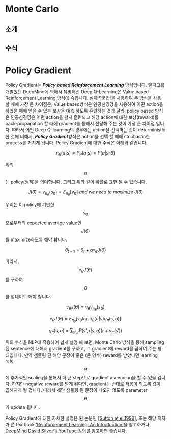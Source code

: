 # Monte Carlo

## 소개

## 수식

# Policy Gradient

Policy Gradient는 ***Policy based Reinforcement Learning*** 방식입니다. 알파고를 개발했던 DeepMind에 의해서 유명해진 Deep Q-Learning은 Value based Reinforcement Learning 방식에 속합니다. 실제 딥러닝을 사용하여 두 방식을 사용 할 때에 가장 큰 차이점은, Value based방식은 인공신경망을 사용하여 어떤 action을 하였을 때에 얻을 수 있는 보상을 예측 하도록 훈련하는 것과 달리, policy based 방식은 인공신경망은 어떤 action을 할지 훈련되고 해당 action에 대한 보상(reward)를 back-propagation 할 때에 gradient를 통해서 전달해 주는 것이 가장 큰 차이점 입니다. 따라서 어떤 Deep Q-learning의 경우에는 action을 선택하는 것이 deterministic한 것에 비해서, ***Policy Gradient***방식은 action을 선택 할 때에 stochastic한 process를 거치게 됩니다. Policy Gradient에 대한 수식은 아래와 같습니다.

$$
\pi_\theta(a|s) = P_\theta(a|s) = P(a|s; \theta)
$$

위의 $$\pi$$는 policy(정책)을 의미합니다. 그리고 위와 같이 확률로 표현 될 수 있습니다.

$$
J(\theta) = v_{\pi_\theta}(s_0) = E_{\pi_\theta}[v_0]~and~we~need~to~maximize~J(\theta)
$$

우리는 이 policy에 기반한 $$s_0$$으로부터의 expected average value인 $$J(\theta)$$를 maximize하도록 해야 합니다.

$$
\theta_{t+1}=\theta_t+\alpha\triangledown_\theta J(\theta)
$$

따라서, $$\triangledown_\theta J(\theta)$$를 구하여 $$\theta$$를 업데이트 해야 합니다.

$$
\triangledown_\theta J(\theta) = \triangledown_\theta v_{\pi_\theta}(s_0)
$$

$$
\triangledown_\theta J(\theta) = E_{\pi_\theta}[\triangledown_\theta \log{\pi_\theta (a|s)}q_\pi (s, a)]
$$

$$
q_\pi(s, a) = \sum_{s', r}P(s', r|s, a)(r + v_\pi(s'))
$$

위의 수식을 NLP에 적용하여 쉽게 설명 해 보면, Monte Carlo 방식을 통해 sampling 된 sentence에 대해서 gradient를 구하고, 그 gradient에 reward를 곱하여 주는 형태입니다. 만약 샘플링 된 해당 문장이 좋은 (큰 양수) reward를 받았다면 learning rate $$ \alpha $$에 추가적인 scaling을 통해서 더 큰 step으로 gradient ascending을 할 수 있을 겁니다. 하지만 negative reward를 받게 된다면, gradient는 반대로 적용이 되도록 값이 곱해지게 될 겁니다. 따라서 해당 샘플링 된 문장이 나오지 않도록 parameter $$ \theta $$가 update 됩니다.

Policy Gradient에 대한 자세한 설명은 원 논문인 [[Sutton at el.1999]](https://papers.nips.cc/paper/1713-policy-gradient-methods-for-reinforcement-learning-with-function-approximation.pdf), 또는 해당 저자가 쓴 textbook ['Reinforcement Learning: An Introduction'](http://ufal.mff.cuni.cz/~straka/courses/npfl114/2016/sutton-bookdraft2016sep.pdf)을 참고하거나, [DeepMind David Silver의 YouTube 강의](https://www.youtube.com/watch?v=2pWv7GOvuf0&list=PL7-jPKtc4r78-wCZcQn5IqyuWhBZ8fOxT)를 참고하면 좋습니다. 